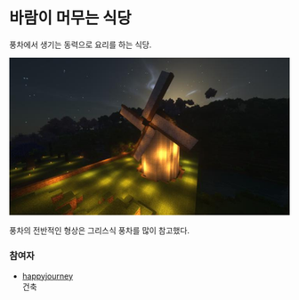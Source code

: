 # 바람이 머무는 식당

풍차에서 생기는 동력으로 요리를 하는 식당.

![asdf](../../asset/buildings/windy_restaurant/main.jpg)

풍차의 전반적인 형상은 그리스식 풍차를 많이 참고했다.

### 참여자
<!-- tag_source_open:link_list:member_contribute -->
- [happyjourney](../members/happyjourney.md)  
건축
<!-- tag_close-->